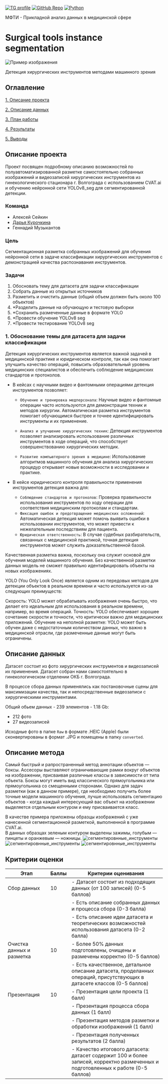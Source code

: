 [![TG profile](https://img.shields.io/badge/contact_me-blue?logo=telegram&logoColor=yellow)](https://t.me/immelst0run)
[![GitHub Repo](https://img.shields.io/badge/project-github-blue?style=flat&logo=github)](https://github.com/immelstorun/med_tools_seg)
[![Python](https://img.shields.io/badge/Python-3.11-3670A0?style=for-the-flat&logo=Python&logoColor=ffdd54)](https://www.r-project.org/)

МФТИ - Прикладной анализ данных в медицинской сфере
# Surgical tools instance segmentation
![Пример изображения](main.png)

Детекция хирургических инструментов методами машинного зрения

## Оглавление
[1. Описание проекта](#описание-проекта)

[2. Описание данных](#описание-данных)

[3. План работы](#план-работы)

[4. Результаты](#результаты)

[5. Выводы](#выводы)

## Описание проекта
Проект посвящен подробному описанию возможностей по полуавтоматизированной разметке самостоятельно собранных изображений и видеозаписей хирургических инструментов из гинекологического стационара г. Волгограда с использованием CVAT.ai и обучению нейронной сети YOLOv8_seg для сегментированной детекции.

### Команда 

- Алексей Сейкин
- [Дарья Курочкина](https://github.com/DariaShvetsova)
- Геннадий Музыкантов

### Цель
Сегментационная разметка собранных изображений для обучения нейронной сети в задаче классификации хирургических инструментов с демонстрацией качества распознавания инструментов.

### Задачи

1. Обосновать тему для датасета для задачи классификации
2. Собрать данные из открытых источников
3. Разметить и очистить данные (общий объем должен быть около 100 объектов)
4. *Разделить данные на обучающую и тестовую выборки
5. *Сохранить размеченные данные в формате YOLO
6. *Провести обучение YOLOv8 seg
7. *Провести тестирование YOLOv8 seg

### 1. Обоснование темы для датасета для задачи классификации
Детекция хирургических инструментов является важной задачей в медицинской практике и юридическом контроле, так как она помогает улучшить качество операций, повысить образовательный уровень медицинских специалистов и обеспечить соблюдение медицинских стандартов и протоколов.

- В кейсах с научными видео и фантомными операциями детекция инструментов позволяет:

  - `Обучение и тренировка медперсонала`: Научные видео и фантомные операции часто используются для демонстрации техник и методов хирургии. Автоматическая разметка инструментов помогает обучающимся быстрее и точнее идентифицировать инструменты и их применение.

  - `Анализ и улучшение хирургических техник`: Детекция инструментов позволяет анализировать использование различных инструментов в ходе операций, что способствует совершенствованию хирургических методик.

  - `Развитие компьютерного зрения в медицине`: Использование алгоритмов машинного обучения для анализа хирургических процедур открывает новые возможности в исследовании и практике.

- В кейсе юридического контроля правильности применения инструментов детекция важна для:

  - `Соблюдение стандартов и протоколов`: Проверка правильности использования инструментов по ходу операции для соответствия медицинским протоколам и стандартам.
  - `Фиксация ошибок и предотвращение медицинских осложнений`: Автоматическая детекция может помочь выявить ошибки в использовании инструментов, что может привести к нежелательным последствиям для пациента.
  - `Юридическая ответственность`: В случае судебных разбирательств, связанных с медицинской практикой, точная детекция инструментов может служить доказательственной базой.

Качественная разметка важна, поскольку она служит основой для обучения моделей машинного обучения. Без качественной разметки данных модель не сможет правильно идентифицировать объекты на новых изображениях.

YOLO (You Only Look Once) является одним из передовых методов для детекции объектов в реальном времени и часто используется из-за следующих преимуществ:

Скорость: YOLO может обрабатывать изображения очень быстро, что делает его идеальным для использования в реальном времени, например, во время операций.
Точность: YOLO обеспечивает хорошее сочетание скорости и точности, что критически важно для медицинских приложений.
Обучение на неполной разметке: YOLO может быть обучен даже с недостаточным количеством данных, что важно в медицинской отрасли, где размеченные данные могут быть ограничены.

## Описание данных

Датасет состоит из фото хирургических инструментов и видеозаписей их применения. Датасет собран нами самостоятельно в гинекологическом отделении ОКБ г. Волгограда.

В процессе сбора данных применялись как постановочные сцены для максимизации качества, так и непосредственные видеозаписи с хирургическими инструментами.

Общий обьем данных - 239 элементов - 1.18 Gb:
- 212 фото
- 27 видеозаписей

Исходные фото в папке `Raw` в формате .HEIC (Apple) были сконвертированы в формат .JPG и помещены в папку `converted`.

## Описание метода

Самый быстрый и рапространенный метод аннотации объектов — боксы. 
Ассесоры выставляют ограничивающие рамки вокруг объектов на изображении, присваивая различные классы в зависимости от типа объекта. Боксы могут иметь вид классического прямоугольника или прямоугольника со смещенными сторонами. Однако для задач разметки (как в данном примере), где необходимо получить более точные модели машинного обучения, лучше использовать сегментацию объектов  - когда каждый интересующий вас объект на изображении выделяется отдельным контуром и ему присваивается класс. 

В качестве примера приложены образцы изображений с уже нанесенной сегментационной разметкой, выполненной в программе CVAT.ai.  
В данных образцах зеленым контуром выделены зажимы, голубым — пинцеты и оранжевым — ножницы. 
![сегментировнные_инструменты](clamp_scissors.png)
![сегментировнные_инструменты](clamp_sciss2.png)
![сегментировнные_инструменты](clamp_sciss3.png)


## Критерии оценки
| Этап                   | Баллы | Критерии оценивания                                                                                               |
|------------------------|------------------------------|--------------------------------------------------------------------------------------------------------------------|
| Сбор данных            | 10                           | - Датасет состоит из подходящих данных (от 100 записей) (0-5 баллов)                                               |
|                        |                              | - Есть описание собранных данных и процесса сбора (0-3 балла)                                                        |
|                        |                              | - Есть описание идеи датасета и теоретических возможностей использования датасета (0-2 балла)                     |
| Очистка данных и разметка | 10                         | - Более 50% данных подготовлены, очищены и размечены корректно (0-5 баллов)                                         |
|                        |                              | - Есть качественное, детальное описание датасета, проделанных операций, присутствующих в датасете классов (0-5 баллов) |
| Презентация            | 10                           | - Презентация цели проекта (1 балл)                                                                                 |
|                        |                              | - Презентация процесса сбора данных (1 балл)                                                                         |
|                        |                              | - Презентация методов разметки и обработки изображений (1 балл)                                                    |
|                        |                              | - Презентация полученных результатов (2 балла)                                                                      |
|                        |                              | - Качество итогового датасета: датасет содержит 100 и более записей, корректно размеченных и подготовленных к работе (0-5 баллов) |

